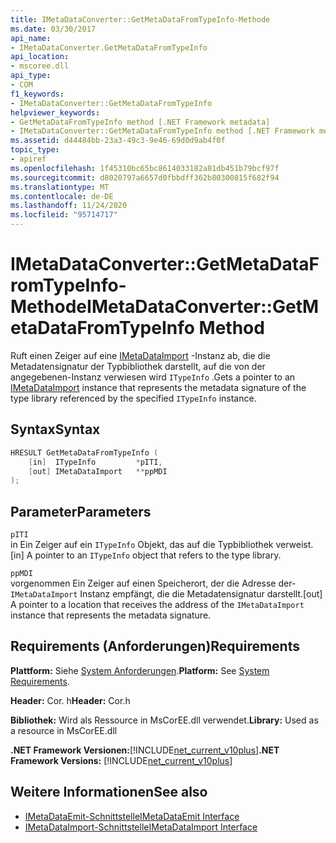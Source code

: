 ```yaml
---
title: IMetaDataConverter::GetMetaDataFromTypeInfo-Methode
ms.date: 03/30/2017
api_name:
- IMetaDataConverter.GetMetaDataFromTypeInfo
api_location:
- mscoree.dll
api_type:
- COM
f1_keywords:
- IMetaDataConverter::GetMetaDataFromTypeInfo
helpviewer_keywords:
- GetMetaDataFromTypeInfo method [.NET Framework metadata]
- IMetaDataConverter::GetMetaDataFromTypeInfo method [.NET Framework metadata]
ms.assetid: d44484bb-23a3-49c3-9e46-69d0d9ab4f0f
topic_type:
- apiref
ms.openlocfilehash: 1f45310bc65bc8614033182a81db451b79bcf97f
ms.sourcegitcommit: d8020797a6657d0fbbdff362b80300815f682f94
ms.translationtype: MT
ms.contentlocale: de-DE
ms.lasthandoff: 11/24/2020
ms.locfileid: "95714717"
---
```

# <a name="imetadataconvertergetmetadatafromtypeinfo-method"></a><span data-ttu-id="9b577-102">IMetaDataConverter::GetMetaDataFromTypeInfo-Methode</span><span class="sxs-lookup"><span data-stu-id="9b577-102">IMetaDataConverter::GetMetaDataFromTypeInfo Method</span></span>

<span data-ttu-id="9b577-103">Ruft einen Zeiger auf eine [IMetaDataImport](imetadataimport-interface.md) -Instanz ab, die die Metadatensignatur der Typbibliothek darstellt, auf die von der angegebenen-Instanz verwiesen wird `ITypeInfo` .</span><span class="sxs-lookup"><span data-stu-id="9b577-103">Gets a pointer to an [IMetaDataImport](imetadataimport-interface.md) instance that represents the metadata signature of the type library referenced by the specified `ITypeInfo` instance.</span></span>  
  
## <a name="syntax"></a><span data-ttu-id="9b577-104">Syntax</span><span class="sxs-lookup"><span data-stu-id="9b577-104">Syntax</span></span>  
  
```cpp  
HRESULT GetMetaDataFromTypeInfo (  
    [in]  ITypeInfo         *pITI,  
    [out] IMetaDataImport   **ppMDI  
);  
```  
  
## <a name="parameters"></a><span data-ttu-id="9b577-105">Parameter</span><span class="sxs-lookup"><span data-stu-id="9b577-105">Parameters</span></span>  

 `pITI`  
 <span data-ttu-id="9b577-106">in Ein Zeiger auf ein `ITypeInfo` Objekt, das auf die Typbibliothek verweist.</span><span class="sxs-lookup"><span data-stu-id="9b577-106">[in] A pointer to an `ITypeInfo` object that refers to the type library.</span></span>  
  
 `ppMDI`  
 <span data-ttu-id="9b577-107">vorgenommen Ein Zeiger auf einen Speicherort, der die Adresse der- `IMetaDataImport` Instanz empfängt, die die Metadatensignatur darstellt.</span><span class="sxs-lookup"><span data-stu-id="9b577-107">[out] A pointer to a location that receives the address of the `IMetaDataImport` instance that represents the metadata signature.</span></span>  
  
## <a name="requirements"></a><span data-ttu-id="9b577-108">Requirements (Anforderungen)</span><span class="sxs-lookup"><span data-stu-id="9b577-108">Requirements</span></span>  

 <span data-ttu-id="9b577-109">**Plattform:** Siehe [System Anforderungen](../../get-started/system-requirements.md).</span><span class="sxs-lookup"><span data-stu-id="9b577-109">**Platform:** See [System Requirements](../../get-started/system-requirements.md).</span></span>  
  
 <span data-ttu-id="9b577-110">**Header:** Cor. h</span><span class="sxs-lookup"><span data-stu-id="9b577-110">**Header:** Cor.h</span></span>  
  
 <span data-ttu-id="9b577-111">**Bibliothek:** Wird als Ressource in MsCorEE.dll verwendet.</span><span class="sxs-lookup"><span data-stu-id="9b577-111">**Library:** Used as a resource in MsCorEE.dll</span></span>  
  
 <span data-ttu-id="9b577-112">**.NET Framework Versionen:**[!INCLUDE[net_current_v10plus](../../../../includes/net-current-v10plus-md.md)]</span><span class="sxs-lookup"><span data-stu-id="9b577-112">**.NET Framework Versions:** [!INCLUDE[net_current_v10plus](../../../../includes/net-current-v10plus-md.md)]</span></span>  
  
## <a name="see-also"></a><span data-ttu-id="9b577-113">Weitere Informationen</span><span class="sxs-lookup"><span data-stu-id="9b577-113">See also</span></span>

- [<span data-ttu-id="9b577-114">IMetaDataEmit-Schnittstelle</span><span class="sxs-lookup"><span data-stu-id="9b577-114">IMetaDataEmit Interface</span></span>](imetadataemit-interface.md)
- [<span data-ttu-id="9b577-115">IMetaDataImport-Schnittstelle</span><span class="sxs-lookup"><span data-stu-id="9b577-115">IMetaDataImport Interface</span></span>](imetadataimport-interface.md)
